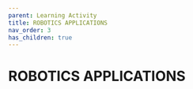 ```yaml
---
parent: Learning Activity
title: ROBOTICS APPLICATIONS
nav_order: 3
has_children: true
---
```


 
 ROBOTICS APPLICATIONS
=================================================================================

